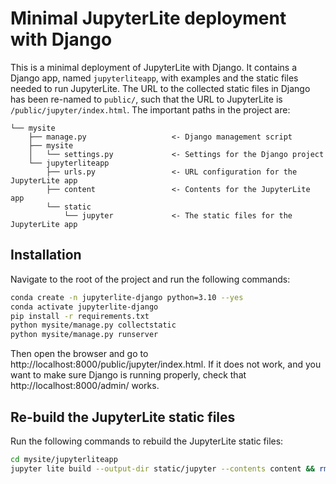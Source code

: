 # Minimal JupyterLite deployment with Django
This is a minimal deployment of JupyterLite with Django. It contains a Django app, named `jupyterliteapp`, with examples and the static files needed to run JupyterLite. The URL to the collected static files in Django has been re-named to `public/`, such that the URL to JupyterLite is `/public/jupyter/index.html`. The important paths in the project are: 
```
└── mysite                          
    ├── manage.py                   <- Django management script
    ├── mysite                      
    │   └── settings.py             <- Settings for the Django project
    └── jupyterliteapp              
        ├── urls.py                 <- URL configuration for the JupyterLite app
        ├── content                 <- Contents for the JupyterLite app
        └── static                  
            └── jupyter             <- The static files for the JupyterLite app
```

## Installation
Navigate to the root of the project and run the following commands:
```bash
conda create -n jupyterlite-django python=3.10 --yes
conda activate jupyterlite-django
pip install -r requirements.txt
python mysite/manage.py collectstatic
python mysite/manage.py runserver  
```

Then open the browser and go to http://localhost:8000/public/jupyter/index.html. If it does not work, and you want to make sure Django is running properly, check that http://localhost:8000/admin/ works.

## Re-build the JupyterLite static files 
Run the following commands to rebuild the JupyterLite static files:

```bash
cd mysite/jupyterliteapp
jupyter lite build --output-dir static/jupyter --contents content && rm .jupyterlite.doit.db
```